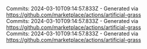 Commits: 2024-03-10T09:14:57.833Z - Generated via https://github.com/marketplace/actions/artificial-grass
<br>
Commits: 2024-03-10T09:14:57.833Z - Generated via https://github.com/marketplace/actions/artificial-grass
<br>
Commits: 2024-03-10T09:14:57.833Z - Generated via https://github.com/marketplace/actions/artificial-grass
<br>
